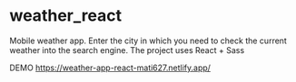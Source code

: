 # weather_react

Mobile weather app. Enter the city in which you need to check the current weather into the search engine. The project uses React + Sass

DEMO https://weather-app-react-mati627.netlify.app/

